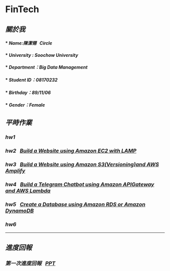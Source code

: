 # FinTech
## *關於我*
#### * *Name:陳潔翎&nbsp;&nbsp; Circle*
#### * *University : Soochow University*
#### * *Department：Big Data Management*
#### * *Student ID：08170232*
#### * *Birthday：89/11/06*
#### * *Gender：Female*
## *平時作業*
### *hw1*
### *hw2*&nbsp;&nbsp;&nbsp;[*Build a Website using Amazon EC2 with LAMP*](https://www.youtube.com/watch?v=2R5UBtN_2SM&feature=youtu.be)
### *hw3*&nbsp;&nbsp;&nbsp;[*Build a Website using Amazon S3(Versioning)and AWS Amplify*](https://www.youtube.com/watch?v=9P9PlCctCDQ)
### *hw4*&nbsp;&nbsp;&nbsp;[*Build a Telegram Chatbot using Amazon APIGateway and AWS Lambda*](https://www.youtube.com/watch?v=PGA9m98fQLg)
### *hw5*&nbsp;&nbsp;&nbsp;[*Create a Database using Amazon RDS or Amazon DynamoDB*](https://youtu.be/cQyftq5GKIc)
### *hw6*
---
## *進度回報*
### *第一次進度回報*&nbsp;&nbsp;&nbsp;[*PPT*](https://drive.google.com/file/d/1_ZgxCqjD__lHtsoNMSbMR1x1ZPUgKVWF/view)
